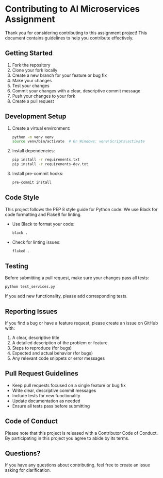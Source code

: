 # Contributing to AI Microservices Assignment

Thank you for considering contributing to this assignment project! This document contains guidelines to help you contribute effectively.

## Getting Started

1. Fork the repository
2. Clone your fork locally
3. Create a new branch for your feature or bug fix
4. Make your changes
5. Test your changes
6. Commit your changes with a clear, descriptive commit message
7. Push your changes to your fork
8. Create a pull request

## Development Setup

1. Create a virtual environment:
   ```bash
   python -m venv venv
   source venv/bin/activate  # On Windows: venv\Scripts\activate
   ```

2. Install dependencies:
   ```bash
   pip install -r requirements.txt
   pip install -r requirements-dev.txt
   ```

3. Install pre-commit hooks:
   ```bash
   pre-commit install
   ```

## Code Style

This project follows the PEP 8 style guide for Python code. We use Black for code formatting and Flake8 for linting.

- Use Black to format your code:
  ```bash
  black .
  ```

- Check for linting issues:
  ```bash
  flake8 .
  ```

## Testing

Before submitting a pull request, make sure your changes pass all tests:

```bash
python test_services.py
```

If you add new functionality, please add corresponding tests.

## Reporting Issues

If you find a bug or have a feature request, please create an issue on GitHub with:

1. A clear, descriptive title
2. A detailed description of the problem or feature
3. Steps to reproduce (for bugs)
4. Expected and actual behavior (for bugs)
5. Any relevant code snippets or error messages

## Pull Request Guidelines

- Keep pull requests focused on a single feature or bug fix
- Write clear, descriptive commit messages
- Include tests for new functionality
- Update documentation as needed
- Ensure all tests pass before submitting

## Code of Conduct

Please note that this project is released with a Contributor Code of Conduct. By participating in this project you agree to abide by its terms.

## Questions?

If you have any questions about contributing, feel free to create an issue asking for clarification.